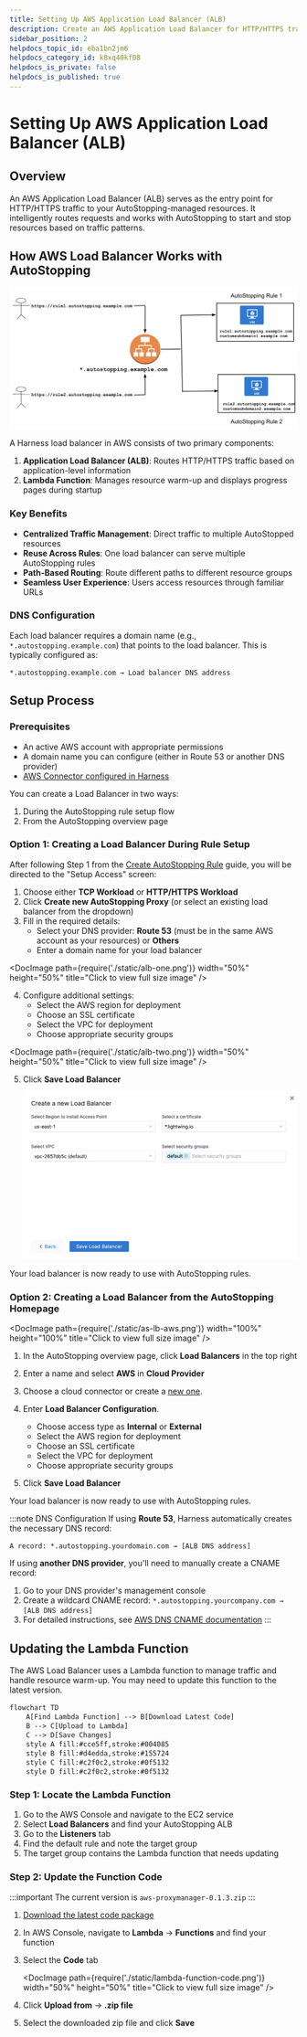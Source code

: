```yaml
---
title: Setting Up AWS Application Load Balancer (ALB)
description: Create an AWS Application Load Balancer for HTTP/HTTPS traffic to enable AutoStopping Rules.
sidebar_position: 2
helpdocs_topic_id: eba1bn2jm6
helpdocs_category_id: k8xq40kf08
helpdocs_is_private: false
helpdocs_is_published: true
---
```


# Setting Up AWS Application Load Balancer (ALB)

## Overview

An AWS Application Load Balancer (ALB) serves as the entry point for HTTP/HTTPS traffic to your AutoStopping-managed resources. It intelligently routes requests and works with AutoStopping to start and stop resources based on traffic patterns.

## How AWS Load Balancer Works with AutoStopping

![AWS Load Balancer Architecture](./static/create-load-balancer-aws-14.png)

A Harness load balancer in AWS consists of two primary components:

1. **Application Load Balancer (ALB)**: Routes HTTP/HTTPS traffic based on application-level information
2. **Lambda Function**: Manages resource warm-up and displays progress pages during startup

### Key Benefits

- **Centralized Traffic Management**: Direct traffic to multiple AutoStopped resources
- **Reuse Across Rules**: One load balancer can serve multiple AutoStopping rules
- **Path-Based Routing**: Route different paths to different resource groups
- **Seamless User Experience**: Users access resources through familiar URLs

### DNS Configuration

Each load balancer requires a domain name (e.g., `*.autostopping.example.com`) that points to the load balancer. This is typically configured as:

```
*.autostopping.example.com → Load balancer DNS address
```

## Setup Process

### Prerequisites

- An active AWS account with appropriate permissions
- A domain name you can configure (either in Route 53 or another DNS provider)
- [AWS Connector configured in Harness](/docs/cloud-cost-management/get-started/onboarding-guide/set-up-cost-visibility-for-aws)

You can create a Load Balancer in two ways:
1. During the AutoStopping rule setup flow
2. From the AutoStopping overview page

### Option 1: Creating a Load Balancer During Rule Setup

After following Step 1 from the [Create AutoStopping Rule](/docs/cloud-cost-management/use-ccm-cost-optimization/optimize-cloud-costs-with-intelligent-cloud-auto-stopping-rules/autostopping-for-aws/create-rules-ectwo) guide, you will be directed to the "Setup Access" screen:

1. Choose either **TCP Workload** or **HTTP/HTTPS Workload**
2. Click **Create new AutoStopping Proxy** (or select an existing load balancer from the dropdown)
3. Fill in the required details:
   - Select your DNS provider: **Route 53** (must be in the same AWS account as your resources) or **Others**
   - Enter a domain name for your load balancer

<DocImage path={require('./static/alb-one.png')} width="50%" height="50%" title="Click to view full size image" />

4. Configure additional settings:
   - Select the AWS region for deployment
   - Choose an SSL certificate
   - Select the VPC for deployment
   - Choose appropriate security groups

<DocImage path={require('./static/alb-two.png')} width="50%" height="50%" title="Click to view full size image" />

5. Click **Save Load Balancer**

   ![Save load balancer](./static/create-load-balancer-aws-22.png)
   
Your load balancer is now ready to use with AutoStopping rules.

### Option 2: Creating a Load Balancer from the AutoStopping Homepage

<DocImage path={require('./static/as-lb-aws.png')} width="100%" height="100%" title="Click to view full size image" />

1. In the AutoStopping overview page, click **Load Balancers** in the top right
2. Enter a name and select **AWS** in **Cloud Provider**
3. Choose a cloud connector or create a [new one](/docs/cloud-cost-management/get-started/onboarding-guide/set-up-cost-visibility-for-aws). 
4. Enter **Load Balancer Configuration**.
   - Choose access type as **Internal** or **External**
   - Select the AWS region for deployment
   - Choose an SSL certificate
   - Select the VPC for deployment
   - Choose appropriate security groups

7. Click **Save Load Balancer**


Your load balancer is now ready to use with AutoStopping rules.

:::note DNS Configuration
If using **Route 53**, Harness automatically creates the necessary DNS record:
```
A record: *.autostopping.yourdomain.com → [ALB DNS address]
```

If using **another DNS provider**, you'll need to manually create a CNAME record:
1. Go to your DNS provider's management console
2. Create a wildcard CNAME record: `*.autostopping.yourcompany.com → [ALB DNS address]`
3. For detailed instructions, see [AWS DNS CNAME documentation](https://docs.aws.amazon.com/managedservices/latest/ctexguide/ex-dirserv-cname-record-add-col.html)
:::

## Updating the Lambda Function

The AWS Load Balancer uses a Lambda function to manage traffic and handle resource warm-up. You may need to update this function to the latest version.

```mermaid
flowchart TD
    A[Find Lambda Function] --> B[Download Latest Code]
    B --> C[Upload to Lambda]
    C --> D[Save Changes]
    style A fill:#cce5ff,stroke:#004085
    style B fill:#d4edda,stroke:#155724
    style C fill:#c2f0c2,stroke:#0f5132
    style D fill:#c2f0c2,stroke:#0f5132
```

### Step 1: Locate the Lambda Function

1. Go to the AWS Console and navigate to the EC2 service
2. Select **Load Balancers** and find your AutoStopping ALB
3. Go to the **Listeners** tab
4. Find the default rule and note the target group
5. The target group contains the Lambda function that needs updating

### Step 2: Update the Function Code

:::important
The current version is `aws-proxymanager-0.1.3.zip`
:::

1. [Download the latest code package](https://lightwing-downloads-temp.s3.ap-south-1.amazonaws.com/aws-proxymanager-0.1.3.zip)
2. In AWS Console, navigate to **Lambda** → **Functions** and find your function
3. Select the **Code** tab

   <DocImage path={require('./static/lambda-function-code.png')} width="50%" height="50%" title="Click to view full size image" />

4. Click **Upload from** → **.zip file**
5. Select the downloaded zip file and click **Save**